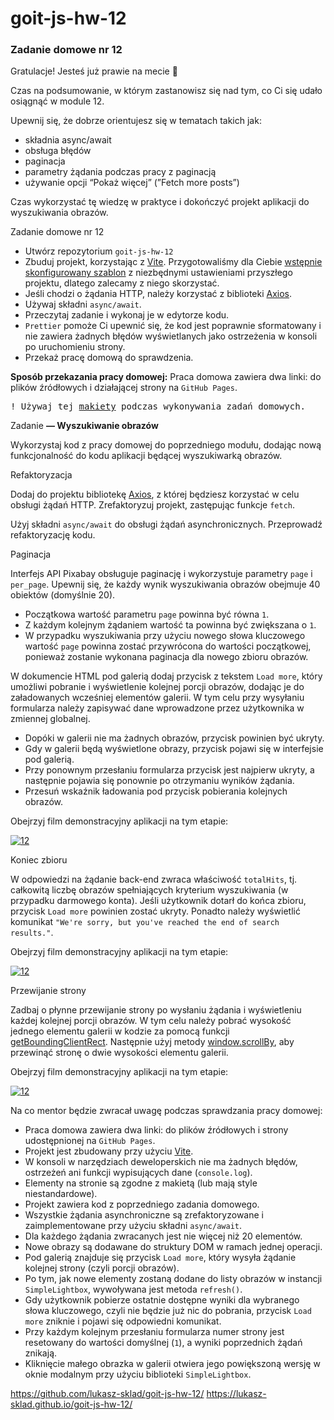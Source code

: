 # goit-js-hw-12
### Zadanie domowe nr 12

Gratulacje! Jesteś już prawie na mecie 💪

Czas na podsumowanie, w którym zastanowisz się nad tym, co Ci się udało osiągnąć w module 12.

Upewnij się, że dobrze orientujesz się w tematach takich jak:

* składnia async/await
* obsługa błędów
* paginacja
* parametry żądania podczas pracy z paginacją
* używanie opcji “Pokaż więcej” (”Fetch more posts”)

Czas wykorzystać tę wiedzę w praktyce i dokończyć projekt aplikacji do wyszukiwania obrazów.

Zadanie domowe nr 12

* Utwórz repozytorium `goit-js-hw-12`
* Zbuduj projekt, korzystając z [Vite](https://vitejs.dev/). Przygotowaliśmy dla Ciebie [wstępnie skonfigurowany szablon](https://github.com/goitacademy/vanilla-app-template) z niezbędnymi ustawieniami przyszłego projektu, dlatego zalecamy z niego skorzystać.
* Jeśli chodzi o żądania HTTP, należy korzystać z biblioteki [Axios](https://axios-http.com/).
* Używaj składni `async/await`.
* Przeczytaj zadanie i wykonaj je w edytorze kodu.
* `Prettier` pomoże Ci upewnić się, że kod jest poprawnie sformatowany i nie zawiera żadnych błędów wyświetlanych jako ostrzeżenia w konsoli po uruchomieniu strony.
* Przekaż pracę domową do sprawdzenia.

__Sposób przekazania pracy domowej:__ Praca domowa zawiera dwa linki: do plików źródłowych i działającej strony na `GitHub Pages`.

<pre>
! Używaj tej <a href="https://www.figma.com/file/m8k9NQV7qZrtYDCvxfD68B/%D0%94%D0%97-JavaScript?type=design&amp;node-id=3-1010&amp;mode=design&amp;t=eCh8cUwdfWOakuAr-0" rel="noopener noreferrer" target="_blank">makiety</a> podczas wykonywania zadań domowych.
</pre>

Zadanie __— Wyszukiwanie obrazów__

Wykorzystaj kod z pracy domowej do poprzedniego modułu, dodając nową funkcjonalność do kodu aplikacji będącej wyszukiwarką obrazów.

Refaktoryzacja

Dodaj do projektu bibliotekę [Axios](https://axios-http.com/), z której będziesz korzystać w celu obsługi żądań HTTP. Zrefaktoryzuj projekt, zastępując funkcje `fetch`.

Użyj składni `async/await` do obsługi żądań asynchronicznych. Przeprowadź refaktoryzację kodu.



Paginacja

Interfejs API Pixabay obsługuje paginację i wykorzystuje parametry `page` i `per_page`. Upewnij się, że każdy wynik wyszukiwania obrazów obejmuje 40 obiektów (domyślnie 20).

* Początkowa wartość parametru `page` powinna być równa `1`.
* Z każdym kolejnym żądaniem wartość ta powinna być zwiększana o `1`.
* W przypadku wyszukiwania przy użyciu nowego słowa kluczowego wartość `page` powinna zostać przywrócona do wartości początkowej, ponieważ zostanie wykonana paginacja dla nowego zbioru obrazów.


W dokumencie HTML pod galerią dodaj przycisk z tekstem `Load more`, który umożliwi pobranie i wyświetlenie kolejnej porcji obrazów, dodając je do załadowanych wcześniej elementów galerii. W tym celu przy wysyłaniu formularza należy zapisywać dane wprowadzone przez użytkownika w zmiennej globalnej.

* Dopóki w galerii nie ma żadnych obrazów, przycisk powinien być ukryty.
* Gdy w galerii będą wyświetlone obrazy, przycisk pojawi się w interfejsie pod galerią.
* Przy ponownym przesłaniu formularza przycisk jest najpierw ukryty, a następnie pojawia się ponownie po otrzymaniu wyników żądania.
* Przesuń wskaźnik ładowania pod przycisk pobierania kolejnych obrazów.

Obejrzyj film demonstracyjny aplikacji na tym etapie:

[![12](https://filedn.eu/lPq6O1K7j8DR1n7JwTuYjYz/img/warsztaty/video12-1.jpg)](https://goitlmsstorage.b-cdn.net/4583329d-d19f-46f7-8e6a-ff429a952bf0HW%2012%20vid%201.mp4)

Koniec zbioru

W odpowiedzi na żądanie back-end zwraca właściwość `totalHits`, tj. całkowitą liczbę obrazów spełniających kryterium wyszukiwania (w przypadku darmowego konta). Jeśli użytkownik dotarł do końca zbioru, przycisk `Load more` powinien zostać ukryty. Ponadto należy wyświetlić komunikat `"We're sorry, but you've reached the end of search results."`.

Obejrzyj film demonstracyjny aplikacji na tym etapie: 

[![12](https://filedn.eu/lPq6O1K7j8DR1n7JwTuYjYz/img/warsztaty/video12-2.jpg)](https://goitlmsstorage.b-cdn.net/d13794ef-2e1b-47b3-afaa-d65369281134HW%2012%20vid%202.mp4)

Przewijanie strony

Zadbaj o płynne przewijanie strony po wysłaniu żądania i wyświetleniu każdej kolejnej porcji obrazów. W tym celu należy pobrać wysokość jednego elementu galerii w kodzie za pomocą funkcji [getBoundingClientRect](https://developer.mozilla.org/en-US/docs/Web/API/Element/getBoundingClientRect). Następnie użyj metody [window.scrollBy](https://developer.mozilla.org/en-US/docs/Web/API/Window/scrollBy), aby przewinąć stronę o dwie wysokości elementu galerii.

Obejrzyj film demonstracyjny aplikacji na tym etapie:

[![12](https://filedn.eu/lPq6O1K7j8DR1n7JwTuYjYz/img/warsztaty/video12-2.jpg)](https://goitlmsstorage.b-cdn.net/bb7e9de3-1302-47f5-b070-6f757a06cc00HW%2012%20vid%203.mp4)

Na co mentor będzie zwracał uwagę podczas sprawdzania pracy domowej:

* Praca domowa zawiera dwa linki: do plików źródłowych i strony udostępnionej na `GitHub Pages`.
* Projekt jest zbudowany przy użyciu [Vite](https://vitejs.dev/).
* W konsoli w narzędziach deweloperskich nie ma żadnych błędów, ostrzeżeń ani funkcji wypisujących dane (`console.log`).
* Elementy na stronie są zgodne z makietą (lub mają style niestandardowe).
* Projekt zawiera kod z poprzedniego zadania domowego.
* Wszystkie żądania asynchroniczne są zrefaktoryzowane i zaimplementowane przy użyciu składni `async/await`.
* Dla każdego żądania zwracanych jest nie więcej niż 20 elementów.
* Nowe obrazy są dodawane do struktury DOM w ramach jednej operacji.
* Pod galerią znajduje się przycisk `Load more`, który wysyła żądanie kolejnej strony (czyli porcji obrazów).
* Po tym, jak nowe elementy zostaną dodane do listy obrazów w instancji `SimpleLightbox`, wywoływana jest metoda `refresh()`.
* Gdy użytkownik pobierze ostatnie dostępne wyniki dla wybranego słowa kluczowego, czyli nie będzie już nic do pobrania, przycisk `Load more` zniknie i pojawi się odpowiedni komunikat.
* Przy każdym kolejnym przesłaniu formularza numer strony jest resetowany do wartości domyślnej (`1`), a wyniki poprzednich żądań znikają.
* Kliknięcie małego obrazka w galerii otwiera jego powiększoną wersję w oknie modalnym przy użyciu biblioteki `SimpleLightbox`.

https://github.com/lukasz-sklad/goit-js-hw-12/
https://lukasz-sklad.github.io/goit-js-hw-12/